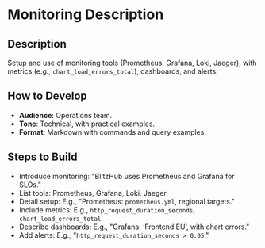 # Monitoring Description

## Description
Setup and use of monitoring tools (Prometheus, Grafana, Loki, Jaeger), with metrics (e.g., `chart_load_errors_total`), dashboards, and alerts.

## How to Develop
- **Audience**: Operations team.
- **Tone**: Technical, with practical examples.
- **Format**: Markdown with commands and query examples.

## Steps to Build
- Introduce monitoring: "BlitzHub uses Prometheus and Grafana for SLOs."
- List tools: Prometheus, Grafana, Loki, Jaeger.
- Detail setup: E.g., "Prometheus: `prometheus.yml`, regional targets."
- Include metrics: E.g., `http_request_duration_seconds`, `chart_load_errors_total`.
- Describe dashboards: E.g., "Grafana: ‘Frontend EU’, with chart errors."
- Add alerts: E.g., "`http_request_duration_seconds > 0.05`."
